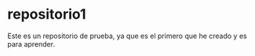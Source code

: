 # repositorio1
Este es un repositorio de prueba, ya que es el primero que he creado y es para aprender.
